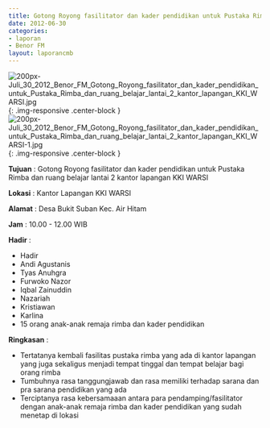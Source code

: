 ```yaml
---
title: Gotong Royong fasilitator dan kader pendidikan untuk Pustaka Rimba dan ruang belajar lantai 2 kantor lapangan KKI WARSI
date: 2012-06-30
categories:
- laporan
- Benor FM
layout: laporancmb
---
```

	
![200px-Juli_30_2012_Benor_FM_Gotong_Royong_fasilitator_dan_kader_pendidikan_untuk_Pustaka_Rimba_dan_ruang_belajar_lantai_2_kantor_lapangan_KKI_WARSI.jpg](/uploads/200px-Juli_30_2012_Benor_FM_Gotong_Royong_fasilitator_dan_kader_pendidikan_untuk_Pustaka_Rimba_dan_ruang_belajar_lantai_2_kantor_lapangan_KKI_WARSI.jpg){: .img-responsive .center-block }	
![200px-Juli_30_2012_Benor_FM_Gotong_Royong_fasilitator_dan_kader_pendidikan_untuk_Pustaka_Rimba_dan_ruang_belajar_lantai_2_kantor_lapangan_KKI_WARSI-1.jpg](/uploads/200px-Juli_30_2012_Benor_FM_Gotong_Royong_fasilitator_dan_kader_pendidikan_untuk_Pustaka_Rimba_dan_ruang_belajar_lantai_2_kantor_lapangan_KKI_WARSI-1.jpg){: .img-responsive .center-block }	
	
**Tujuan** :	Gotong Royong fasilitator dan kader pendidikan untuk Pustaka Rimba dan ruang belajar lantai 2 kantor lapangan KKI WARSI

**Lokasi** :	Kantor Lapangan KKI WARSI
	
**Alamat** : 	Desa Bukit Suban Kec. Air Hitam
	
**Jam** :	10.00 - 12.00 WIB
	
**Hadir** :	
*	Hadir
*	Andi Agustanis
*	Tyas Anuhgra
*	Furwoko Nazor
*	Iqbal Zainuddin
*	Nazariah
*	Kristiawan
*	Karlina
*	15 orang anak-anak remaja rimba dan kader pendidikan

**Ringkasan** :	
*	Tertatanya kembali fasilitas pustaka rimba yang ada di kantor lapangan yang juga sekaligus menjadi tempat tinggal dan tempat belajar bagi orang rimba
*	Tumbuhnya rasa tanggungjawab dan rasa memiliki terhadap sarana dan pra sarana pendidikan yang ada
*	Terciptanya rasa kebersamaaan antara para pendamping/fasilitator dengan anak-anak remaja rimba dan kader pendidikan yang sudah menetap di lokasi

